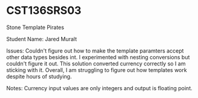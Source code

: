 # CST136SRS03

Stone Template Pirates

Student Name: Jared Muralt

Issues: 
Couldn't figure out how to make the template paramters accept other data types besides int. 
I experimented with nesting conversions but couldn't figure it out.
This solution converted currency correctly so I am sticking with it.
Overall, I am struggling to figure out how templates work despite hours of studying.

Notes:
Currency input values are only integers and output is floating point.
